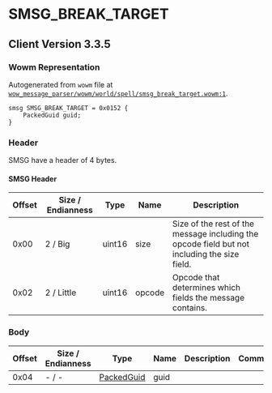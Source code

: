 # SMSG_BREAK_TARGET

## Client Version 3.3.5

### Wowm Representation

Autogenerated from `wowm` file at [`wow_message_parser/wowm/world/spell/smsg_break_target.wowm:1`](https://github.com/gtker/wow_messages/tree/main/wow_message_parser/wowm/world/spell/smsg_break_target.wowm#L1).
```rust,ignore
smsg SMSG_BREAK_TARGET = 0x0152 {
    PackedGuid guid;
}
```
### Header

SMSG have a header of 4 bytes.

#### SMSG Header

| Offset | Size / Endianness | Type   | Name   | Description |
| ------ | ----------------- | ------ | ------ | ----------- |
| 0x00   | 2 / Big           | uint16 | size   | Size of the rest of the message including the opcode field but not including the size field.|
| 0x02   | 2 / Little        | uint16 | opcode | Opcode that determines which fields the message contains.|

### Body

| Offset | Size / Endianness | Type | Name | Description | Comment |
| ------ | ----------------- | ---- | ---- | ----------- | ------- |
| 0x04 | - / - | [PackedGuid](../spec/packed-guid.md) | guid |  |  |

